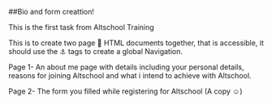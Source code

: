 ##Bio and form creattion!

This is the first task from Altschool Training 

This is to create two page 🔗 HTML documents together, that is accessible,
it should use the ⚓ tags to create a global Navigation.

Page 1- An about me page with details including your personal details, reasons for joining Altschool and
what i intend to achieve with Altschool.

Page 2- The form you filled while registering for Altschool (A copy ☺)
